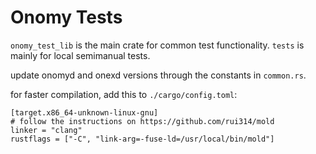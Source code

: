 # Onomy Tests

`onomy_test_lib` is the main crate for common test functionality. `tests` is mainly for local semimanual tests.

update onomyd and onexd versions through the constants in `common.rs`.

for faster compilation, add this to `./cargo/config.toml`:
```
[target.x86_64-unknown-linux-gnu]
# follow the instructions on https://github.com/rui314/mold
linker = "clang"
rustflags = ["-C", "link-arg=-fuse-ld=/usr/local/bin/mold"]
```
